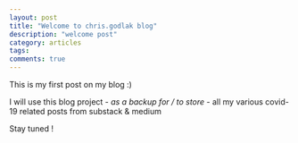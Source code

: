 ```yaml
---
layout: post
title: "Welcome to chris.godlak blog"
description: "welcome post"
category: articles
tags: 
comments: true
---
```


This is my first post on my blog :)

I will use this blog project - *as a backup for / to store* - all my various covid-19 related posts from substack & medium

Stay tuned !
